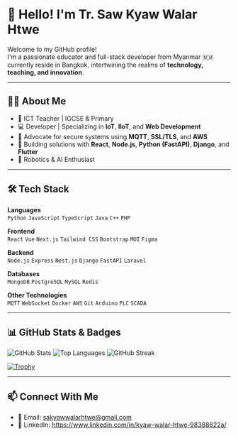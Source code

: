 # 👋 Hello! I'm Tr. Saw Kyaw Walar Htwe

Welcome to my GitHub profile!  
I'm a passionate educator and full-stack developer from Myanmar 🇲🇲 currently reside in Bangkok, intertwining the realms of **technology, teaching, and innovation**.

---

## 👨‍🏫 About Me

- 📍 ICT Teacher | IGCSE & Primary
- 💻 Developer | Specializing in **IoT**, **IIoT**, and **Web Development**
- 🔐 Advocate for secure systems using **MQTT**, **SSL/TLS**, and **AWS**
- 🎯 Building solutions with **React**, **Node.js**, **Python (FastAPI)**, **Django**, and **Flutter**
- 🤖 Robotics & AI Enthusiast

---

## 🛠️ Tech Stack

**Languages**  
`Python` `JavaScript` `TypeScript` `Java` `C++` `PHP`

**Frontend**  
`React` `Vue` `Next.js` `Tailwind CSS` `Bootstrap` `MUI` `Figma`

**Backend**  
`Node.js` `Express` `Nest.js` `Django` `FastAPI` `Laravel`

**Databases**  
`MongoDB` `PostgreSQL` `MySQL` `Redis`

**Other Technologies**  
`MQTT` `WebSocket` `Docker` `AWS` `Git` `Arduino` `PLC` `SCADA`

---

## 📊 GitHub Stats & Badges

![GitHub Stats](https://github-readme-stats.vercel.app/api?username=sawkyawwalarhtwe&show_icons=true&theme=github_dark)
![Top Languages](https://github-readme-stats.vercel.app/api/top-langs/?username=sawkyawwalarhtwe&layout=compact&theme=github_dark)
![GitHub Streak](https://streak-stats.demolab.com/?user=sawkyawwalarhtwe&theme=dark)

[![Trophy](https://github-profile-trophy.vercel.app/?username=sawkyawwalarhtwe&theme=gruvbox)](https://github.com/ryo-ma/github-profile-trophy)

---

## 📫 Connect With Me

- 📧 Email: sakyawwalarhtwe@gmail.com
- 💼 LinkedIn: https://www.linkedin.com/in/kyaw-walar-htwe-98388622a/
